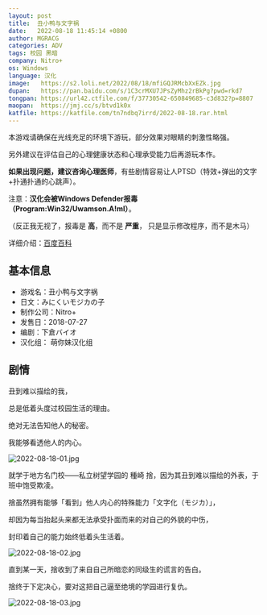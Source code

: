 ```yaml
---
layout: post
title:  丑小鸭与文字祸
date:   2022-08-18 11:45:14 +0800
author: MGRACG
categories: ADV
tags: 校园 黑暗
company: Nitro+
os: Windows
language: 汉化
image:   https://s2.loli.net/2022/08/18/mfiGQJRMcbXxEZk.jpg
dupan:   https://pan.baidu.com/s/1C3crMXU7JPsZyMhz2rBkPg?pwd=rkd7
tongpan: https://url42.ctfile.com/f/37730542-650849685-c3d832?p=8807
maopan:  https://jmj.cc/s/btvd1k0x
katfile: https://katfile.com/tn7ndbq7irrd/2022-08-18.rar.html
---
```


本游戏请确保在光线充足的环境下游玩，部分效果对眼睛的刺激性略强。

另外建议在评估自己的心理健康状态和心理承受能力后再游玩本作。

**如果出现问题，建议咨询心理医师**，有些剧情容易让人PTSD（特效+弹出的文字+扑通扑通的心跳声）。

注意：**汉化会被Windows Defender报毒（Program:Win32/Uwamson.A!ml）**。

（反正我无视了，报毒是 **高**，而不是 **严重**， 只是显示修改程序，而不是木马）

详细介绍：[百度百科](https://baike.baidu.com/item/%E4%B8%91%E5%B0%8F%E9%B8%AD%E4%B8%8E%E6%96%87%E5%AD%97%E7%A5%B8)

## 基本信息

- 游戏名：丑小鸭与文字祸
- 日文：みにくいモジカの子
- 制作公司：Nitro+
- 发售日：2018-07-27
- 编剧：下倉バイオ
- 汉化组： 萌你妹汉化组

## 剧情

丑到难以描绘的我，

总是低着头度过校园生活的理由。

绝对无法告知他人的秘密。

我能够看透他人的内心。

![2022-08-18-01.jpg](https://s2.loli.net/2022/08/18/EKaL8PBDJT5Yf1j.jpg)

就学于地方名门校——私立树望学园的 種崎 捨，因为其丑到难以描绘的外表，于班中饱受欺凌。

捨虽然拥有能够「看到」他人内心的特殊能力「文字化（モジカ）」，

却因为每当抬起头来都无法承受扑面而来的对自己的外貌的中伤，

封印着自己的能力始终低着头生活着。

![2022-08-18-02.jpg](https://s2.loli.net/2022/08/18/dNAf39iXjE5P2nv.jpg)

直到某一天，捨收到了来自自己所暗恋的同级生的谎言的告白。

捨终于下定决心，要对这把自己逼至绝境的学园进行复仇。

![2022-08-18-03.jpg](https://s2.loli.net/2022/08/18/FxZHf4cPuC82TGB.jpg)
